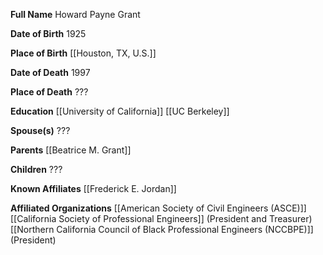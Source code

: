 **Full Name**
Howard Payne Grant

**Date of Birth**
1925

**Place of Birth**
[[Houston, TX, U.S.]]

**Date of Death**
1997

**Place of Death**
???

**Education**
[[University of California]]
[[UC Berkeley]]

**Spouse(s)**
???

**Parents**
[[Beatrice M. Grant]]

**Children**
???

**Known Affiliates**
[[Frederick E. Jordan]]

**Affiliated Organizations**
[[American Society of Civil Engineers (ASCE)]]
[[California Society of Professional Engineers]] (President and Treasurer)
[[Northern California Council of Black Professional Engineers (NCCBPE)]] (President)